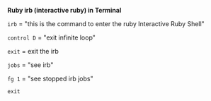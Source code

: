**Ruby irb (interactive ruby) in Terminal**

```irb``` = "this is the command to enter the ruby Interactive Ruby Shell"

```control D``` = "exit infinite loop"

```exit``` = exit the irb

```jobs``` = "see irb"

```fg 1``` = "see stopped irb jobs"
  
```exit```

